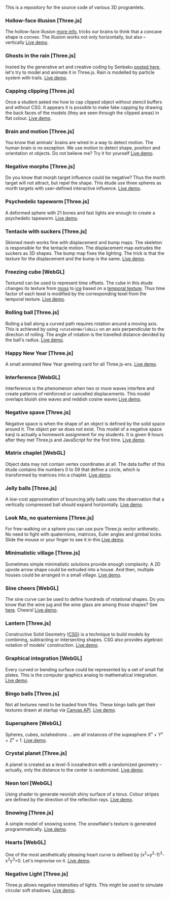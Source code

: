 This is a repository for the source code of various 3D programlets.

### Hollow-face illusion [Three.js]
The hollow-face illusion [more info](https://en.wikipedia.org/wiki/Hollow-Face_illusion), tricks our brains to think that a concave shape is convex. The illusion works not only horizontally, but also &ndash; vertically [Live demo](threejs/hollow-face-illusion.html).

### Ghosts in the rain [Three.js]
Insired by the generative art and creative coding by Senbaku [posted here](https://twitter.com/senbaku/status/1473548401019355140), let's try to model and animate it in Three.js. Rain is modelled by particle system with trails. [Live demo](threejs/ghosts-in-the-rain.html). 

### Capping clipping [Three.js]
Once a student asked me how to cap clipped object without stencil buffers and without CSG. It appears it is possible to make fake capping by drawing the back faces of the models (they are seen through the clipped areas) in flat colour. [Live demo](threejs/capping-clipping.html). 

### Brain and motion [Three.js]
You know that animals' brains are wired in a way to detect motion. The human brain is no exception. We use motion to detect shape, position and orientation ot objects. Do not believe me? Try it for yourself [Live demo](threejs/brain-and-motion.html). 

### Negative morphs [Three.js]
Do you know that morph target influence could be negative? Thus the morth target will not attract, but repel the shape. This étude use three spheres as morth targets with user-defined interactive influence. [Live demo](threejs/negative-morphs.html). 

### Psychedelic tapeworm [Three.js]
A deformed sphere with 21 bones and fast lights are enough to create a psychedelic tapeworm. [Live demo](threejs/psychedelic-tapeworm.html). 

### Tentacle with suckers [Three.js]
Skinned mesh works fine with displacement and bump maps. The skeleton is responsible for the tentacle motion. The displacement map extrudes the suckers as 3D shapes. The bump map fixes the lighting. The trick is that the texture for the displacement and the bump is the same. [Live demo](threejs/tentacle-with-suckers.html). 

### Freezing cube [WebGL]
Textured can be used to represent time offsets. The cube in this étude changes its texture from [moss](webgl/freezing-cube/moss.jpg) to [ice](webgl/freezing-cube/frost.jpg) based on a [temporal texture](webgl/freezing-cube/time.jpg). Thus time factor of each texel is modified by the corresponding texel from the temporal texture. [Live demo](webgl/freezing-cube.html). 

### Rolling ball [Three.js]
Rolling a ball along a curved path requires rotation around a moving axis. This is achieved by using `rotateOnWorldAxis` on an axis perpendicular to the direction of rolling. The angle of rotation is the travelled distance devided by the ball's radius. [Live demo](threejs/rolling-ball.html). 

### Happy New Year [Three.js]
A small animated New Year greeting card for all Three.js-ers. [Live demo](threejs/happy-new-year.html). 

### Interference [WebGL]
Interference is the phenomenon when two or more waves interfere and create patterns of reinforced or cancelled displacements. This model overlaps bluish sine waves and reddish cosine waves [Live demo](webgl/interference.html). 

### Negative spave [Three.js]
Negative space is when the shape of an object is defined by the solid space around it. The object per se does not exist. This model of a negative space kanji is actually a homework assignment for my students. It is given 9 hours after they met Three.js and JavaScript for the first time. [Live demo](threejs/negative-space.html). 

### Matrix chaplet [WebGL]
Object data may not contain vertex coordinates at all. The data buffer of this étude contains the numbers 0 to 59 that define a circle, which is transformed by matrices into a chaplet. [Live demo](webgl/matrix-chaplet.html). 

### Jelly balls [Three.js]
A low-cost approximation of bouncing jelly balls uses the observation that a vertically compressed ball should expand horizontally. [Live demo](threejs/jelly-balls.html). 

### Look Ma, no quaternions [Three.js]
For free-walking on a sphere you can use pure Three.js vector arithmetic. No need to fight with quaternions, matrices, Euler angles and gimbal locks. Slide the mouse or your finger to see it in this [Live demo](threejs/look-ma-no-quaternions.html). 

### Minimalistic village [Three.js]
Sometimes simple minimalistic solutions provide enough complexity. A 2D upvote arrow shape could be extruded into a house. And then, multiple houses could be arranged in a small village. [Live demo](threejs/minimalistic-village.html). 

### Sine cheers [WebGL]
The sine curve can be used to define hundreds of rotational shapes. Do you know that the wine jug and the wine glass are among those shapes? See [here](webgl/sine-cheers-graph.jpg). Cheers! [Live demo](webgl/sine-cheers.html).

### Lantern [Three.js]
Constructive Solid Geometry ([CSG](https://en.wikipedia.org/wiki/Constructive_solid_geometry)) is a technique to build models by combining, subtracting or intersecting shapes. CSG also provides algebraic notation of models' construction. [Live demo](threejs/lantern.html). 

### Graphical integration [WebGL]
Every curved or bending surface could be represented by a set of small flat plates. This is the computer graphics analog to mathematical integration. [Live demo](webgl/graphical-integration.html).

### Bingo balls [Three.js]
Not all textures need to be loaded from files. These bingo balls get their textures drawn at startup via [Canvas API](https://developer.mozilla.org/en-US/docs/Web/API/Canvas_API). [Live demo](threejs/bingo-balls.html). 

### Supersphere [WebGL]
Spheres, cubes, octahedrons ... are all instances of the supesphere X<sup><small>n</small></sup> + Y<sup><small>n</small></sup> + Z<sup><small>n</small></sup> = 1. [Live demo](webgl/supersphere.html).

### Crystal planet [Three.js]
A planet is created as a level-5 icosahedron with a randomized geometry &ndash; actually, only the distance to the center is randomized. [Live demo](threejs/crystal-planet.html). 

### Neon tori [WebGL]
Using shader to generate neonish shiny surface of a torus. Colour stripes are defined by the direction of the reflection rays. [Live demo](webgl/neon-tori.html).

### Snowing [Three.js]
A simple model of snowing scene. The snowflake's texture is generated programmatically. [Live demo](threejs/snowing.html). 

### Hearts [WebGL]
One of the most aesthetically pleasing heart curve is defined by (x<sup>2</sup>+y<sup>2</sup>-1)<sup>3</sup>-x<sup>2</sup>y<sup>3</sup>=0. Let's improvise on it. [Live demo](webgl/hearts.html).

### Negative Light [Three.js]
Three.js allows negative intensities of lights. This might be used to simulate circular soft shadows. [Live demo](threejs/negative-light.html).

